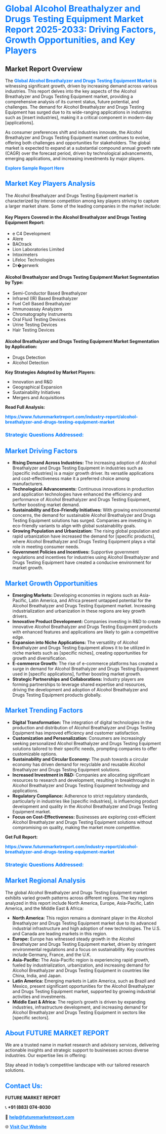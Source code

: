 <h1 style="color: #007BFF;">Global Alcohol Breathalyzer and Drugs Testing Equipment Market Report 2025-2033: Driving Factors, Growth Opportunities, and Key Players</h1>

<section id="overview">
<h2>Market Report Overview</h2>
<p>The <a href="https://www.futuremarketreport.com/industry-report/alcohol-breathalyzer-and-drugs-testing-equipment-market" style="color: #007BFF; text-decoration: none;"><strong>Global Alcohol Breathalyzer and Drugs Testing Equipment Market</strong></a> is witnessing significant growth, driven by increasing demand across various industries. This report delves into the key aspects of the Alcohol Breathalyzer and Drugs Testing Equipment market, providing a comprehensive analysis of its current status, future potential, and challenges. The demand for Alcohol Breathalyzer and Drugs Testing Equipment has surged due to its wide-ranging applications in industries such as [insert industries], making it a critical component in modern-day [applications].</p>
<p>As consumer preferences shift and industries innovate, the Alcohol Breathalyzer and Drugs Testing Equipment market continues to evolve, offering both challenges and opportunities for stakeholders. The global market is expected to expand at a substantial compound annual growth rate (CAGR) over the forecast period, driven by technological advancements, emerging applications, and increasing investments by major players.</p>
</section>

<section id="overview">
<p><a href="https://www.futuremarketreport.com/request-sample/reportId=101316" style="color: #007BFF; text-decoration: none;"><strong>Explore Sample Report Here</strong></a></p>
</section>

<section id="key-players">
<h2 style="color: #007BFF;">Market Key Players Analysis</h2>
<p>The Alcohol Breathalyzer and Drugs Testing Equipment market is characterized by intense competition among key players striving to capture a larger market share. Some of the leading companies in the market include:</p>
<h4>Key Players Covered in the Alcohol Breathalyzer and Drugs Testing Equipment Report:</h4>
<ul><li>e C4 Development</li><li>Alere</li><li>BACtrack</li><li>Lion Laboratories Limited</li><li>Intoximeters</li><li>Lifeloc Technologies</li><li>Dr�gerwerk</li></ul>
<h4>Alcohol Breathalyzer and Drugs Testing Equipment Market Segmentation by Type:</h4>
<ul><li>Semi-Conductor Based Breathalyzer</li><li>Infrared (IR) Based Breathalyzer</li><li>Fuel Cell Based Breathalyzer</li><li>Immunoassay Analyzers</li><li>Chromatography Instruments</li><li>Oral Fluid Testing Devices</li><li>Urine Testing Devices</li><li>Hair Testing Devices</li></ul>

<h4>Alcohol Breathalyzer and Drugs Testing Equipment Market Segmentation by Application:</h4>
<ul><li>Drugs Detection</li><li>Alcohol Detection</li></ul>
<p><strong>Key Strategies Adopted by Market Players:</strong></p>
<ul>
<li>Innovation and R&D</li>
<li>Geographical Expansion</li>
<li>Sustainability Initiatives</li>
<li>Mergers and Acquisitions</li>
</ul>
</section>

<section>
<p><strong>Read Full Analysis: </strong></p><a href="https://www.futuremarketreport.com/industry-report/alcohol-breathalyzer-and-drugs-testing-equipment-market" style="color: #007BFF; text-decoration: none;"><strong>https://www.futuremarketreport.com/industry-report/alcohol-breathalyzer-and-drugs-testing-equipment-market</strong></a>
<h3 style="color: #007BFF;">Strategic Questions Addressed:</h3>
</section>

<section id="driving-factors">
<h2 style="color: #007BFF;">Market Driving Factors</h2>
<ul>
<li><strong>Rising Demand Across Industries:</strong> The increasing adoption of Alcohol Breathalyzer and Drugs Testing Equipment in industries such as [specific industries] is a major growth driver. Its versatile applications and cost-effectiveness make it a preferred choice among manufacturers.</li>
<li><strong>Technological Advancements:</strong> Continuous innovations in production and application technologies have enhanced the efficiency and performance of Alcohol Breathalyzer and Drugs Testing Equipment, further boosting market demand.</li>
<li><strong>Sustainability and Eco-Friendly Initiatives:</strong> With growing environmental concerns, the demand for sustainable Alcohol Breathalyzer and Drugs Testing Equipment solutions has surged. Companies are investing in eco-friendly variants to align with global sustainability goals.</li>
<li><strong>Growing Population and Urbanization:</strong> The rising global population and rapid urbanization have increased the demand for [specific products], where Alcohol Breathalyzer and Drugs Testing Equipment plays a vital role in meeting consumer needs.</li>
<li><strong>Government Policies and Incentives:</strong> Supportive government regulations and incentives for industries using Alcohol Breathalyzer and Drugs Testing Equipment have created a conducive environment for market growth.</li>
</ul>
</section>

<section id="growth-opportunities">
<h2 style="color: #007BFF;">Market Growth Opportunities</h2>
<ul>
<li><strong>Emerging Markets:</strong> Developing economies in regions such as Asia-Pacific, Latin America, and Africa present untapped potential for the Alcohol Breathalyzer and Drugs Testing Equipment market. Increasing industrialization and urbanization in these regions are key growth drivers.</li>
<li><strong>Innovative Product Development:</strong> Companies investing in R&D to create innovative Alcohol Breathalyzer and Drugs Testing Equipment products with enhanced features and applications are likely to gain a competitive edge.</li>
<li><strong>Expansion into Niche Applications:</strong> The versatility of Alcohol Breathalyzer and Drugs Testing Equipment allows it to be utilized in niche markets such as [specific niches], creating opportunities for growth and diversification.</li>
<li><strong>E-commerce Growth:</strong> The rise of e-commerce platforms has created a surge in demand for Alcohol Breathalyzer and Drugs Testing Equipment used in [specific applications], further boosting market growth.</li>
<li><strong>Strategic Partnerships and Collaborations:</strong> Industry players are forming partnerships to leverage shared expertise and resources, driving the development and adoption of Alcohol Breathalyzer and Drugs Testing Equipment products globally.</li>
</ul>
</section>

<section id="trending-factors">
<h2 style="color: #007BFF;">Market Trending Factors</h2>
<ul>
<li><strong>Digital Transformation:</strong> The integration of digital technologies in the production and distribution of Alcohol Breathalyzer and Drugs Testing Equipment has improved efficiency and customer satisfaction.</li>
<li><strong>Customization and Personalization:</strong> Consumers are increasingly seeking personalized Alcohol Breathalyzer and Drugs Testing Equipment solutions tailored to their specific needs, prompting companies to offer customizable options.</li>
<li><strong>Sustainability and Circular Economy:</strong> The push towards a circular economy has driven demand for recyclable and reusable Alcohol Breathalyzer and Drugs Testing Equipment solutions.</li>
<li><strong>Increased Investment in R&D:</strong> Companies are allocating significant resources to research and development, resulting in breakthroughs in Alcohol Breathalyzer and Drugs Testing Equipment technology and applications.</li>
<li><strong>Regulatory Compliance:</strong> Adherence to strict regulatory standards, particularly in industries like [specific industries], is influencing product development and quality in the Alcohol Breathalyzer and Drugs Testing Equipment market.</li>
<li><strong>Focus on Cost-Effectiveness:</strong> Businesses are exploring cost-efficient Alcohol Breathalyzer and Drugs Testing Equipment solutions without compromising on quality, making the market more competitive.</li>
</ul>
</section>

<section>
<p><strong>Get Full Report: </strong></p><a href="https://www.futuremarketreport.com/industry-report/alcohol-breathalyzer-and-drugs-testing-equipment-market" style="color: #007BFF; text-decoration: none;"><strong>https://www.futuremarketreport.com/industry-report/alcohol-breathalyzer-and-drugs-testing-equipment-market</strong></a>
<h3 style="color: #007BFF;">Strategic Questions Addressed:</h3>
</section>


<section id="regional-analysis">
<h2 style="color: #007BFF;">Market Regional Analysis</h2>
<p>The global Alcohol Breathalyzer and Drugs Testing Equipment market exhibits varied growth patterns across different regions. The key regions analyzed in this report include North America, Europe, Asia-Pacific, Latin America, and the Middle East & Africa:</p>
<ul>
<li><strong>North America:</strong> This region remains a dominant player in the Alcohol Breathalyzer and Drugs Testing Equipment market due to its advanced industrial infrastructure and high adoption of new technologies. The U.S. and Canada are leading markets in this region.</li>
<li><strong>Europe:</strong> Europe has witnessed steady growth in the Alcohol Breathalyzer and Drugs Testing Equipment market, driven by stringent environmental regulations and a focus on sustainability. Key countries include Germany, France, and the U.K.</li>
<li><strong>Asia-Pacific:</strong> The Asia-Pacific region is experiencing rapid growth, fueled by industrialization, urbanization, and increasing demand for Alcohol Breathalyzer and Drugs Testing Equipment in countries like China, India, and Japan.</li>
<li><strong>Latin America:</strong> Emerging markets in Latin America, such as Brazil and Mexico, present significant opportunities for the Alcohol Breathalyzer and Drugs Testing Equipment market, supported by growing industrial activities and investments.</li>
<li><strong>Middle East & Africa:</strong> The region’s growth is driven by expanding industries, infrastructure development, and increasing demand for Alcohol Breathalyzer and Drugs Testing Equipment in sectors like [specific sectors].</li>
</ul>
</section>

<footer>
<h2 style="color: #007BFF;">About FUTURE MARKET REPORT</h2>
<p>We are a trusted name in market research and advisory services, delivering actionable insights and strategic support to businesses across diverse industries. Our expertise lies in offering:</p>

<p>Stay ahead in today’s competitive landscape with our tailored research solutions.</p>

<h2 style="color: #007BFF;">Contact Us:</h2>
<p><strong>FUTURE MARKET REPORT</strong></p>
<p>📞 <strong>+91 (883) 074-8030</strong></p>
<p>📧 <strong><a href="mailto:help@futuremarketreport.com" style="color: #007BFF;">help@futuremarketreport.com</a></strong></p>
<p>🌐 <strong><a href="https://www.futuremarketreport.com/" style="color: #007BFF;">Visit Our Website</a></strong></p>
</footer>